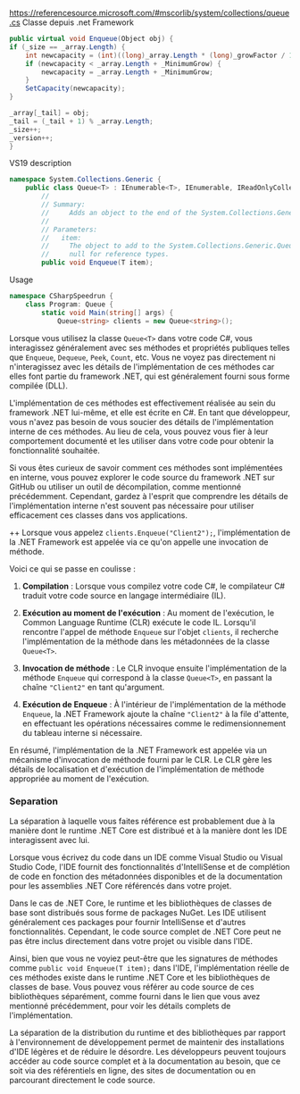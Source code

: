 
https://referencesource.microsoft.com/#mscorlib/system/collections/queue.cs
Classe depuis .net Framework
```csharp
public virtual void Enqueue(Object obj) {
if (_size == _array.Length) {
    int newcapacity = (int)((long)_array.Length * (long)_growFactor / 100);
    if (newcapacity < _array.Length + _MinimumGrow) {
        newcapacity = _array.Length + _MinimumGrow;
    }
    SetCapacity(newcapacity);
}

_array[_tail] = obj;
_tail = (_tail + 1) % _array.Length;
_size++;
_version++;
}
```

VS19 description
```csharp
namespace System.Collections.Generic {
    public class Queue<T> : IEnumerable<T>, IEnumerable, IReadOnlyCollection<T>, ICollection {
        //
        // Summary:
        //     Adds an object to the end of the System.Collections.Generic.Queue`1.
        //
        // Parameters:
        //   item:
        //     The object to add to the System.Collections.Generic.Queue`1. The value can be
        //     null for reference types.
        public void Enqueue(T item);
```

Usage
```csharp
namespace CSharpSpeedrun {
    class Program: Queue {
        static void Main(string[] args) {
            Queue<string> clients = new Queue<string>();
```

Lorsque vous utilisez la classe `Queue<T>` dans votre code C#, vous interagissez généralement avec ses méthodes et propriétés publiques telles que `Enqueue`, `Dequeue`, `Peek`, `Count`, etc. Vous ne voyez pas directement ni n'interagissez avec les détails de l'implémentation de ces méthodes car elles font partie du framework .NET, qui est généralement fourni sous forme compilée (DLL).

L'implémentation de ces méthodes est effectivement réalisée au sein du framework .NET lui-même, et elle est écrite en C#. En tant que développeur, vous n'avez pas besoin de vous soucier des détails de l'implémentation interne de ces méthodes. Au lieu de cela, vous pouvez vous fier à leur comportement documenté et les utiliser dans votre code pour obtenir la fonctionnalité souhaitée.

Si vous êtes curieux de savoir comment ces méthodes sont implémentées en interne, vous pouvez explorer le code source du framework .NET sur GitHub ou utiliser un outil de décompilation, comme mentionné précédemment. Cependant, gardez à l'esprit que comprendre les détails de l'implémentation interne n'est souvent pas nécessaire pour utiliser efficacement ces classes dans vos applications.

++
Lorsque vous appelez `clients.Enqueue("Client2");`, l'implémentation de la .NET Framework est appelée via ce qu'on appelle une invocation de méthode.

Voici ce qui se passe en coulisse :

1. **Compilation** : Lorsque vous compilez votre code C#, le compilateur C# traduit votre code source en langage intermédiaire (IL).

2. **Exécution au moment de l'exécution** : Au moment de l'exécution, le Common Language Runtime (CLR) exécute le code IL. Lorsqu'il rencontre l'appel de méthode `Enqueue` sur l'objet `clients`, il recherche l'implémentation de la méthode dans les métadonnées de la classe `Queue<T>`.

3. **Invocation de méthode** : Le CLR invoque ensuite l'implémentation de la méthode `Enqueue` qui correspond à la classe `Queue<T>`, en passant la chaîne `"Client2"` en tant qu'argument.

4. **Exécution de Enqueue** : À l'intérieur de l'implémentation de la méthode `Enqueue`, la .NET Framework ajoute la chaîne `"Client2"` à la file d'attente, en effectuant les opérations nécessaires comme le redimensionnement du tableau interne si nécessaire.

En résumé, l'implémentation de la .NET Framework est appelée via un mécanisme d'invocation de méthode fourni par le CLR. Le CLR gère les détails de localisation et d'exécution de l'implémentation de méthode appropriée au moment de l'exécution.

### Separation
La séparation à laquelle vous faites référence est probablement due à la manière dont le runtime .NET Core est distribué et à la manière dont les IDE interagissent avec lui.

Lorsque vous écrivez du code dans un IDE comme Visual Studio ou Visual Studio Code, l'IDE fournit des fonctionnalités d'IntelliSense et de complétion de code en fonction des métadonnées disponibles et de la documentation pour les assemblies .NET Core référencés dans votre projet.

Dans le cas de .NET Core, le runtime et les bibliothèques de classes de base sont distribués sous forme de packages NuGet. Les IDE utilisent généralement ces packages pour fournir IntelliSense et d'autres fonctionnalités. Cependant, le code source complet de .NET Core peut ne pas être inclus directement dans votre projet ou visible dans l'IDE.

Ainsi, bien que vous ne voyiez peut-être que les signatures de méthodes comme `public void Enqueue(T item);` dans l'IDE, l'implémentation réelle de ces méthodes existe dans le runtime .NET Core et les bibliothèques de classes de base. Vous pouvez vous référer au code source de ces bibliothèques séparément, comme fourni dans le lien que vous avez mentionné précédemment, pour voir les détails complets de l'implémentation.

La séparation de la distribution du runtime et des bibliothèques par rapport à l'environnement de développement permet de maintenir des installations d'IDE légères et de réduire le désordre. Les développeurs peuvent toujours accéder au code source complet et à la documentation au besoin, que ce soit via des référentiels en ligne, des sites de documentation ou en parcourant directement le code source.
